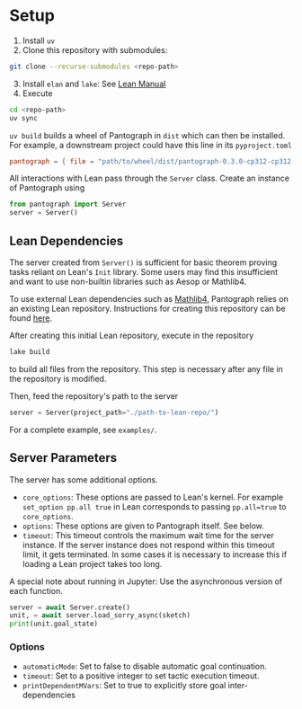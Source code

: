 # Setup

1. Install `uv`
2. Clone this repository with submodules:
```sh
git clone --recurse-submodules <repo-path>
```
3. Install `elan` and `lake`: See [Lean Manual](https://docs.lean-lang.org/lean4/doc/setup.html)
4. Execute
```sh
cd <repo-path>
uv sync
```

`uv build` builds a wheel of Pantograph in `dist` which can then be installed. For
example, a downstream project could have this line in its `pyproject.toml`

```toml
pantograph = { file = "path/to/wheel/dist/pantograph-0.3.0-cp312-cp312-manylinux_2_40_x86_64.whl" }
```

All interactions with Lean pass through the `Server` class. Create an instance of Pantograph using
```python
from pantograph import Server
server = Server()
```

## Lean Dependencies

The server created from `Server()` is sufficient for basic theorem proving tasks
reliant on Lean's `Init` library. Some users may find this insufficient and want
to use non-builtin libraries such as Aesop or Mathlib4.

To use external Lean dependencies such as
[Mathlib4](https://github.com/leanprover-community/mathlib4), Pantograph relies
on an existing Lean repository. Instructions for creating this repository can be
found [here](https://docs.lean-lang.org/lean4/doc/setup.html#lake).

After creating this initial Lean repository, execute in the repository
```sh
lake build
```

to build all files from the repository. This step is necessary after any file in
the repository is modified.

Then, feed the repository's path to the server
```python
server = Server(project_path="./path-to-lean-repo/")
```

For a complete example, see `examples/`.

## Server Parameters

The server has some additional options.

- `core_options`: These options are passed to Lean's kernel. For example
  `set_option pp.all true` in Lean corresponds to passing `pp.all=true` to
  `core_options`.
- `options`: These options are given to Pantograph itself. See below.
- `timeout`: This timeout controls the maximum wait time for the server
  instance. If the server instance does not respond within this timeout limit,
  it gets terminated. In some cases it is necessary to increase this if loading
  a Lean project takes too long.

A special note about running in Jupyter: Use the asynchronous version of each
function.

```python
server = await Server.create()
unit, = await server.load_sorry_async(sketch)
print(unit.goal_state)
```

### Options

- `automaticMode`: Set to false to disable automatic goal continuation.
- `timeout`: Set to a positive integer to set tactic execution timeout.
- `printDependentMVars`: Set to true to explicitly store goal inter-dependencies
